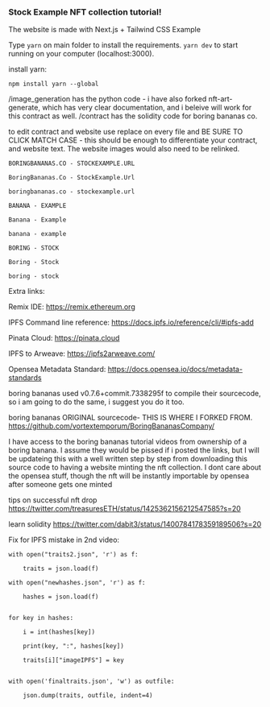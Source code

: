 ### Stock Example NFT collection tutorial!

The website is made with Next.js + Tailwind CSS Example

Type `yarn` on main folder to install the requirements. `yarn dev` to start running on your computer (localhost:3000).

install yarn:

    npm install yarn --global

/image_generation has the python code - i have also forked nft-art-generate, which has very clear documentation, and i beleive will work for this contract as well.
/contract has the solidity code for boring bananas co.

to edit contract and website use replace on every file and BE SURE TO CLICK MATCH CASE - this should be enough to differentiate your contract, and website text. The website images would also need to be relinked.

    BORINGBANANAS.CO - STOCKEXAMPLE.URL

    BoringBananas.Co - StockExample.Url

    boringbananas.co - stockexample.url

    BANANA - EXAMPLE

    Banana - Example

    banana - example

    BORING - STOCK

    Boring - Stock

    boring - stock


Extra links:

Remix IDE: https://remix.ethereum.org

IPFS Command line reference: https://docs.ipfs.io/reference/cli/#ipfs-add

Pinata Cloud: https://pinata.cloud

IPFS to Arweave: https://ipfs2arweave.com/

Opensea Metadata Standard: https://docs.opensea.io/docs/metadata-standards

boring bananas used v0.7.6+commit.7338295f to compile their sourcecode, so i am going to do the same, i suggest you do it too.

boring bananas ORIGINAL sourcecode- THIS IS WHERE I FORKED FROM. 
https://github.com/vortextemporum/BoringBananasCompany/

I have access to the boring bananas tutorial videos from ownership of a boring banana. I assume they would be pissed if i posted the links, but I will be updateing this with a well written step by step from downloading this source code to having a website minting the nft collection. I dont care about the opensea stuff, though the nft will be instantly importable by opensea after someone gets one minted

tips on successful nft drop
https://twitter.com/treasuresETH/status/1425362156212547585?s=20


learn solidity
https://twitter.com/dabit3/status/1400784178359189506?s=20


Fix for IPFS mistake in 2nd video:

    with open("traits2.json", 'r') as f:

        traits = json.load(f)
    
    with open("newhashes.json", 'r') as f:

        hashes = json.load(f)


    for key in hashes:

        i = int(hashes[key])
    
        print(key, ":", hashes[key])
    
        traits[i]["imageIPFS"] = key 


    with open('finaltraits.json', 'w') as outfile:

        json.dump(traits, outfile, indent=4)
